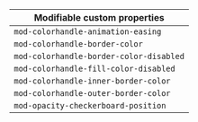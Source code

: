 | Modifiable custom properties            |
| --------------------------------------- |
| `mod-colorhandle-animation-easing`      |
| `mod-colorhandle-border-color`          |
| `mod-colorhandle-border-color-disabled` |
| `mod-colorhandle-fill-color-disabled`   |
| `mod-colorhandle-inner-border-color`    |
| `mod-colorhandle-outer-border-color`    |
| `mod-opacity-checkerboard-position`     |
